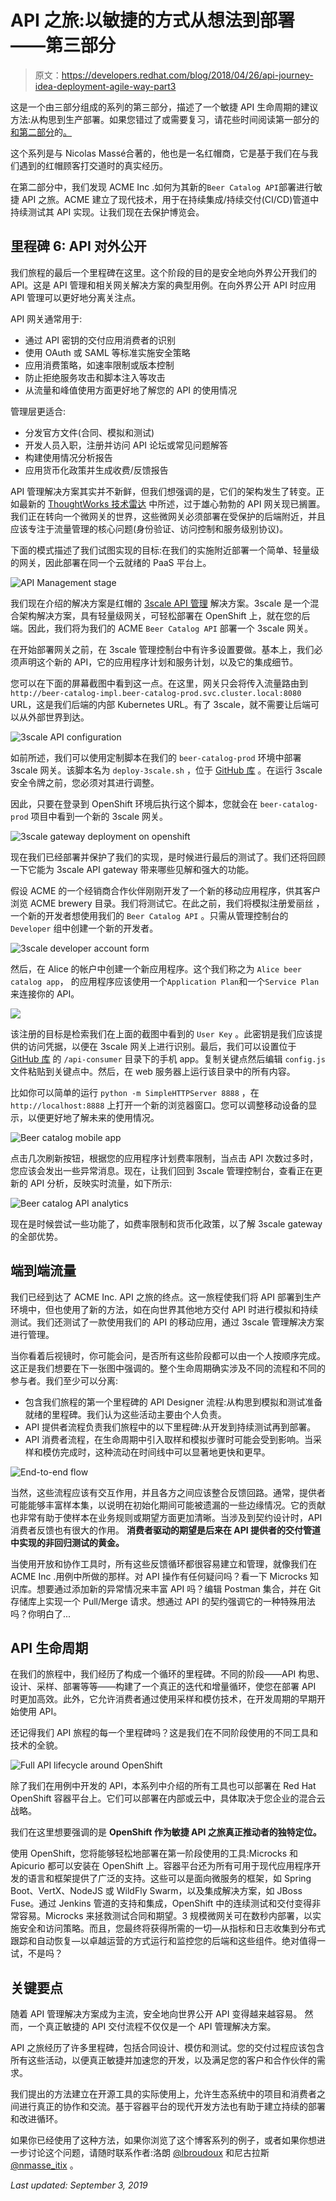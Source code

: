 # API 之旅:以敏捷的方式从想法到部署——第三部分

> 原文：<https://developers.redhat.com/blog/2018/04/26/api-journey-idea-deployment-agile-way-part3>

这是一个由三部分组成的系列的第三部分，描述了一个敏捷 API 生命周期的建议方法:从构思到生产部署。如果您错过了或需要复习，请花些时间阅读第一部分的[和第二部分](https://developers.redhat.com/blog/2018/04/11/api-journey-idea-deployment-agile-part1/)的[。](https://developers.redhat.com/blog/2018/04/19/api-journey-idea-deployment-agile-way-part2/)

这个系列是与 Nicolas Massé合著的，他也是一名红帽商，它是基于我们在与我们遇到的红帽顾客打交道时的真实经历。

在第二部分中，我们发现 ACME Inc .如何为其新的`Beer Catalog API`部署进行敏捷 API 之旅。ACME 建立了现代技术，用于在持续集成/持续交付(CI/CD)管道中持续测试其 API 实现。让我们现在去保护博览会。

## 里程碑 6: API 对外公开

我们旅程的最后一个里程碑在这里。这个阶段的目的是安全地向外界公开我们的 API。这是 API 管理和相关网关解决方案的典型用例。在向外界公开 API 时应用 API 管理可以更好地分离关注点。

API 网关通常用于:

*   通过 API 密钥的交付应用消费者的识别
*   使用 OAuth 或 SAML 等标准实施安全策略
*   应用消费策略，如速率限制或版本控制
*   防止拒绝服务攻击和脚本注入等攻击
*   从流量和峰值使用方面更好地了解您的 API 的使用情况

管理层更适合:

*   分发官方文件(合同、模拟和测试)
*   开发人员入职，注册并访问 API 论坛或常见问题解答
*   构建使用情况分析报告
*   应用货币化政策并生成收费/反馈报告

API 管理解决方案其实并不新鲜，但我们想强调的是，它们的架构发生了转变。正如最新的 [ThoughtWorks 技术雷达](https://www.thoughtworks.com/radar/platforms/overambitious-api-gateways) 中所述，过于雄心勃勃的 API 网关现已搁置。我们正在转向一个微网关的世界，这些微网关必须部署在受保护的后端附近，并且应该专注于流量管理的核心问题(身份验证、访问控制和服务级别协议)。

下面的模式描述了我们试图实现的目标:在我们的实施附近部署一个简单、轻量级的网关，因此部署在同一个云就绪的 PaaS 平台上。

![API Management stage](img/b70737013dc29dea032a325110e2da30.png)

我们现在介绍的解决方案是红帽的 [3scale API 管理](https://www.3scale.net/) 解决方案。3scale 是一个混合架构解决方案，具有轻量级网关，可轻松部署在 OpenShift 上，就在您的后端。因此，我们将为我们的 ACME `Beer Catalog API` 部署一个 3scale 网关。

在开始部署网关之前，在 3scale 管理控制台中有许多设置要做。基本上，我们必须声明这个新的 API，它的应用程序计划和服务计划，以及它的集成细节。

您可以在下面的屏幕截图中看到这一点。在这里，网关只会将传入流量路由到 `http://beer-catalog-impl.beer-catalog-prod.svc.cluster.local:8080` URL，这是我们后端的内部 Kubernetes URL。有了 3scale，就不需要让后端可以从外部世界到达。

![3scale API configuration](img/1423213e240276fcfbde115426497708.png)

如前所述，我们可以使用定制脚本在我们的 `beer-catalog-prod` 环境中部署 3scale 网关。该脚本名为 `deploy-3scale.sh` ，位于 [GitHub 库](https://github.com/microcks/api-lifecycle/tree/master/beer-catalog-demo) 。在运行 3scale 安全令牌之前，您必须对其进行调整。

因此，只要在登录到 OpenShift 环境后执行这个脚本，您就会在 `beer-catalog-prod` 项目中看到一个新的 3scale 网关。

![3scale gateway deployment on openshift](img/d1140399db8e0cbc0b1f9104d9bb30fe.png)

现在我们已经部署并保护了我们的实现，是时候进行最后的测试了。我们还将回顾一下它能为 3scale API gateway 带来哪些见解和强大的功能。

假设 ACME 的一个经销商合作伙伴刚刚开发了一个新的移动应用程序，供其客户浏览 ACME brewery 目录。我们将测试它。在此之前，我们将模拟注册爱丽丝 ，一个新的开发者想使用我们的 `Beer Catalog API` 。只需从管理控制台的 `Developer` 组中创建一个新的开发者。

![3scale developer account form](img/e4f41b22c1169f5fe7da07d2a16e873b.png)

然后，在 Alice 的帐户中创建一个新应用程序。这个我们称之为 `Alice beer catalog app`， 的应用程序应该使用一个`Application Plan`和一个`Service Plan`来连接你的 API。

![](img/c0107eb15689c4f20cd8826686748437.png)

该注册的目标是检索我们在上面的截图中看到的 `User Key` 。此密钥是我们应该提供的访问凭据，以便在 3scale 网关上进行识别。最后，我们可以设置位于 [GitHub 库](https://github.com/microcks/api-lifecycle/tree/master/beer-catalog-demo) 的 `/api-consumer` 目录下的手机 app。复制关键点然后编辑 `config.js` 文件粘贴到关键点中。然后，在 web 服务器上运行该目录中的所有内容。

比如你可以简单的运行 `python -m SimpleHTTPServer 8888` ，在 `http://localhost:8888` 上打开一个新的浏览器窗口。您可以调整移动设备的显示，以便更好地了解未来的使用情况。

![Beer catalog mobile app](img/dbfd670e029dce61b3be7181a0be39db.png)

点击几次刷新按钮，根据您的应用程序计划费率限制，当点击 API 次数过多时，您应该会发出一些异常消息。现在，让我们回到 3scale 管理控制台，查看正在更新的 API 分析，反映实时流量，如下所示:

![Beer catalog API analytics](img/93c190d0550281da8e632469662bcbaf.png)

现在是时候尝试一些功能了，如费率限制和货币化政策，以了解 3scale gateway 的全部优势。

## 端到端流量

我们已经到达了 ACME Inc. API 之旅的终点。这一旅程使我们将 API 部署到生产环境中，但也使用了新的方法，如在向世界其他地方交付 API 时进行模拟和持续测试。我们还测试了一款使用我们的 API 的移动应用，通过 3scale 管理解决方案进行管理。

当你看着后视镜时，你可能会问，是否所有这些阶段都可以由一个人按顺序完成。这正是我们想要在下一张图中强调的。整个生命周期确实涉及不同的流程和不同的参与者。我们至少可以分离:

*   包含我们旅程的第一个里程碑的 API Designer 流程:从构思到模拟和测试准备就绪的里程碑。我们认为这些活动主要由个人负责。
*   API 提供者流程负责我们旅程中的以下里程碑:从开发到持续测试再到部署。
*   API 消费者流程，在生命周期中引入取样和模拟步骤时可能会受到影响。当采样和模仿完成时，这种流动在时间线中可以显著地更快和更早。

![End-to-end flow](img/35ed7ef6ee429b48385b341c92b97053.png)

当然，这些流程应该有交互作用，并且各方之间应该整合反馈回路。通常，提供者可能能够丰富样本集，以说明在初始化期间可能被遗漏的一些边缘情况。它的贡献也非常有助于使样本在业务规则或期望方面更加清晰。当涉及到契约设计时，API 消费者反馈也有很大的作用。 **消费者驱动的期望是后来在 API 提供者的交付管道中实现的非回归测试的黄金。**

当使用开放和协作工具时，所有这些反馈循环都很容易建立和管理，就像我们在 ACME Inc .用例中所做的那样。对 API 操作有任何疑问吗？看一下 Microcks 知识库。想要通过添加新的异常情况来丰富 API 吗？编辑 Postman 集合，并在 Git 存储库上实现一个 Pull/Merge 请求。想通过 API 的契约强调它的一种特殊用法吗？你明白了...

## API 生命周期

在我们的旅程中，我们经历了构成一个循环的里程碑。不同的阶段——API 构思、设计、采样、部署等等——构建了一个真正的迭代和增量循环，使您在部署 API 时更加高效。此外，它允许消费者通过使用采样和模仿技术，在开发周期的早期开始使用 API。

还记得我们 API 旅程的每一个里程碑吗？这是我们在不同阶段使用的不同工具和技术的全貌。

![Full API lifecycle around OpenShift](img/4c3332ec6d834b1e1dedb46250807d2a.png)

除了我们在用例中开发的 API，本系列中介绍的所有工具也可以部署在 Red Hat OpenShift 容器平台上。它们可以部署在内部或云中，具体取决于您企业的混合云战略。

我们在这里想要强调的是 **OpenShift 作为敏捷 API 之旅真正推动者的独特定位。**

使用 OpenShift，您将能够轻松地部署在第一阶段使用的工具:Microcks 和 Apicurio 都可以安装在 OpenShift 上。容器平台还为所有可用于现代应用程序开发的语言和框架提供了广泛的支持。这些可以是面向微服务的框架，如 Spring Boot、VertX、NodeJS 或 WildFly Swarm，以及集成解决方案，如 JBoss Fuse。通过 Jenkins 管道的支持和集成，OpenShift 中的连续测试和交付变得非常容易。Microcks 来拯救测试合同和期望。3 规模微网关可在数秒内部署，以实施安全和访问策略。而且，您最终将获得所需的一切—从指标和日志收集到分布式跟踪和自动恢复—以卓越运营的方式运行和监控您的后端和这些组件。绝对值得一试，不是吗？

## 关键要点

随着 API 管理解决方案成为主流，安全地向世界公开 API 变得越来越容易。 然而，一个真正敏捷的 API 交付流程不仅仅是一个 API 管理解决方案。

API 之旅经历了许多里程碑，包括合同设计、模仿和测试。您的交付过程应该包含所有这些活动，以便真正敏捷并加速您的开发，以及满足您的客户和合作伙伴的需求。

我们提出的方法建立在开源工具的实际使用上，允许生态系统中的项目和消费者之间进行真正的协作和交流。基于容器平台的现代开发方法也有助于建立持续的部署和改进循环。

如果你已经使用了这种方法，如果你浏览了这个博客系列的例子，或者如果你想进一步讨论这个问题，请随时联系作者:洛朗 [@lbroudoux](https://twitter.com/lbroudoux) 和尼古拉斯 [@nmasse_itix](https://twitter.com/nmasse_itix) 。

*Last updated: September 3, 2019*